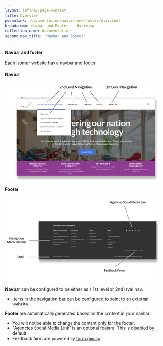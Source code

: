 ```yaml
---
layout: leftnav-page-content
title: Overview
permalink: /documentation/navbar-and-footer/overview/
breadcrumb: Navbar and Footer  - Overview
collection_name: documentation
second_nav_title: "Navbar and Footer"
---
```

#### **Navbar and footer**
Each Isomer website has a navbar and footer.

#### Navbar
![Navbar](/images/resources/navigation.PNG)

#### Footer
![Footer](/images/resources/footer.PNG)

**Navbar** can be configured to be either as a 1st level or 2nd level nav.
- Items in the navigation bar can be configured to point to an external website.

**Footer** are automatically generated based on the content in your navbar.
- You will not be able to change the content only for the footer.
- "Agencies Social Media Link" is an optional feature. This is disabled by default.
- Feedback form are powered by [form.gov.sg](https://form.gov.sg/#!/)
